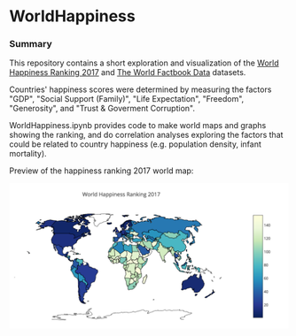 # WorldHappiness

### Summary
This repository contains a short exploration and visualization of the [World Happiness Ranking 2017](https://www.kaggle.com/unsdsn/world-happiness) and [The World Factbook Data](https://www.kaggle.com/fernandol/countries-of-the-world) datasets. 

Countries' happiness scores were determined by measuring the factors "GDP", "Social Support (Family)", "Life Expectation", "Freedom", "Generosity", and "Trust & Goverment Corruption". 

WorldHappiness.ipynb provides code to make world maps and graphs showing the ranking, and do correlation analyses exploring the factors that could be related to country happiness (e.g. population density, infant mortality).  

Preview of the happiness ranking 2017 world map:

![World Happiness ranking 2017](images/HappyRankingMap2017.png)

